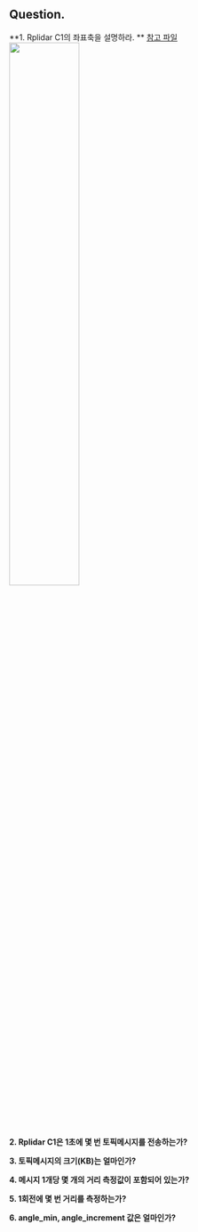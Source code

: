 ## Question. 
**1. Rplidar C1의 좌표축을 설명하라.   **
  [참고 파일](https://bucket-download.slamtec.com/c5971f2703a8d014f3925694d798ea490a370efa/LR001_SLAMTEC_rplidar_S&C%20series_protocol_v2.8_en.pdf)   
  <img src="https://github.com/user-attachments/assets/b1623359-9d04-4040-9949-fb1c2f0fefdf" width="50%" height="50%">

**2. Rplidar C1은 1초에 몇 번 토픽메시지를 전송하는가?**


**3. 토픽메시지의 크기(KB)는 얼마인가?**


**4. 메시지 1개당 몇 개의 거리 측정값이 포함되어 있는가?**


**5. 1회전에 몇 번 거리를 측정하는가?**


**6. angle_min, angle_increment 값은 얼마인가?**
